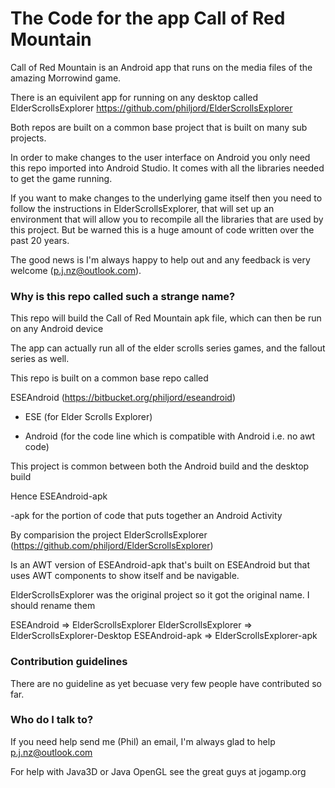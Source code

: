 # The Code for the app Call of Red Mountain #

Call of Red Mountain is an Android app that runs on the media files of the amazing Morrowind game.

There is an equivilent app for running on any desktop called ElderScrollsExplorer
https://github.com/philjord/ElderScrollsExplorer

Both repos are built on a common base project that is built on many sub projects.

In order to make changes to the user interface on Android you only need this repo imported into Android Studio. 
It comes with all the libraries needed to get the game running.

If you want to make changes to the underlying game itself then you need to follow the instructions in ElderScrollsExplorer, that will set up an environment that will allow you to recompile
all the libraries that are used by this project. But be warned this is a huge amount of code written over the past 20 years.

The good news is I'm always happy to help out and any feedback is very welcome (p.j.nz@outlook.com).


### Why is this repo called such a strange name? ###

This repo will build the Call of Red Mountain apk file, which can then be run on any Android device

The app can actually run all of the elder scrolls series games, and the fallout series as well. 

This repo is built on a common base repo called

ESEAndroid (https://bitbucket.org/philjord/eseandroid) 

 * ESE (for Elder Scrolls Explorer)

 * Android (for the code line which is compatible with Android i.e. no awt code)

This project is common between both the Android build and the desktop build


Hence ESEAndroid-apk

-apk for the portion of code that puts together an Android Activity


By comparision the project ElderScrollsExplorer (https://github.com/philjord/ElderScrollsExplorer)

Is an AWT version of ESEAndroid-apk that's built on ESEAndroid but that uses AWT components to show itself and be navigable.



ElderScrollsExplorer was the original project so it got the original name. I should rename them

ESEAndroid => ElderScrollsExplorer
ElderScrollsExplorer => ElderScrollsExplorer-Desktop
ESEAndroid-apk => ElderScrollsExplorer-apk


### Contribution guidelines ###

There are no guideline as yet becuase very few people have contributed so far.

### Who do I talk to? ###

If you need help send me (Phil) an email, I'm always glad to help p.j.nz@outlook.com

For help with Java3D or Java OpenGL see the great guys at jogamp.org
